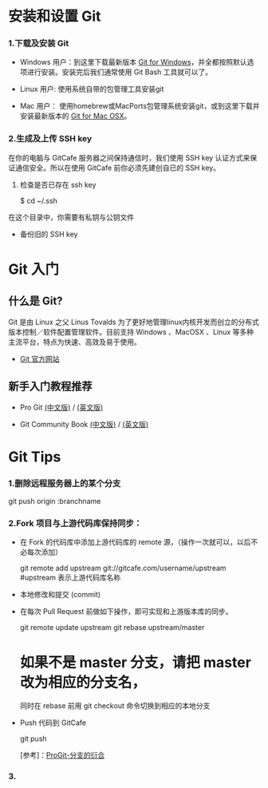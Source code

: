# 安装和设置 Git

### 1.下载及安装 Git  

* Windows 用户：到这里下载最新版本 [Git for Windows](http://code.google.com/p/msysgit/downloads/list)，并全都按照默认选项进行安装。安装完后我们通常使用 Git Bash 工具就可以了。

* Linux 用户: 使用系统自带的包管理工具安装git

* Mac 用户： 使用homebrew或MacPorts包管理系统安装git，或到这里下载并安装最新版本的 [Git for Mac OSX](http://code.google.com/p/git-osx-installer/downloads/list?can=3)。
    

### 2.生成及上传 SSH key

在你的电脑与 GitCafe 服务器之间保持通信时，我们使用 SSH key 认证方式来保证通信安全。所以在使用 GitCafe 前你必须先建创自已的 SSH key。

1. 检查是否已存在 ssh key 

    $ cd ~/.ssh
  
  在这个目录中，你需要有私钥与公钥文件

* 备份旧的 SSH key

# Git 入门

## 什么是 Git?

Git 是由 Linux 之父 Linus Tovalds 为了更好地管理linux内核开发而创立的分布式版本控制／软件配置管理软件。目前支持 Windows 、MacOSX 、Linux 等多种主流平台，特点为快速、高效及易于使用。

* [Git 官方网站](http://git-scm.com/)

## 新手入门教程推荐

* Pro Git [(中文版)](http://progit.org/book/zh/) / [(英文版)](http://progit.org/)

* Git Community Book [(中文版)](http://gitbook.liuhui998.com/index.html) / [(英文版)](http://book.git-scm.com/)

# Git Tips

### 1.删除远程服务器上的某个分支

  git push origin :branchname 


### 2.Fork 项目与上游代码库保持同步：

* 在 Fork 的代码库中添加上游代码库的 remote 源，（操作一次就可以，以后不必每次添加）

    git remote add upstream git://gitcafe.com/username/upstream 
    #upstream 表示上游代码库名称
  
* 本地修改和提交 (commit)

* 在每次 Pull Request 前做如下操作，即可实现和上游版本库的同步。
  
    git remote update upstream
    git rebase upstream/master  
    # 如果不是 master 分支，请把 master 改为相应的分支名，
    同时在 rebase 前用 git checkout 命令切换到相应的本地分支 

* Push 代码到 GitCafe

    git push
  
  [参考]：[ProGit-分支的衍合](http://progit.org/book/zh/ch3-6.html)

### 3.